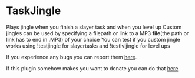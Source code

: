 # TaskJingle
Plays jingle when you finish a slayer task and when you level up
Custom jingles can be used by specifying a filepath or link to a MP3 **file**(the path or link has to end in .MP3) of your choice
You can test if you custom jingle works using !testjingle for slayertasks and !testlvljingle for level ups

If you experience any bugs you can report them [here](https://github.com/maximonster/TaskJingle/issues).




If this plugin somehow makes you want to donate you can do that [here](https://ko-fi.com/maximonster)
